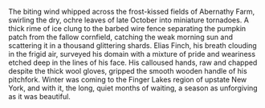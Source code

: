 The biting wind whipped across the frost-kissed fields of Abernathy Farm, swirling the dry, ochre leaves of late October into miniature tornadoes.  A thick rime of ice clung to the barbed wire fence separating the pumpkin patch from the fallow cornfield, catching the weak morning sun and scattering it in a thousand glittering shards. Elias Finch, his breath clouding in the frigid air, surveyed his domain with a mixture of pride and weariness etched deep in the lines of his face. His calloused hands, raw and chapped despite the thick wool gloves, gripped the smooth wooden handle of his pitchfork. Winter was coming to the Finger Lakes region of upstate New York, and with it, the long, quiet months of waiting, a season as unforgiving as it was beautiful.
